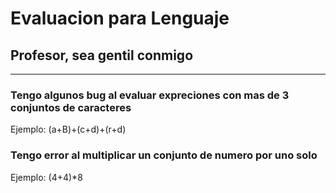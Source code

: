 # Evaluacion para Lenguaje

## Profesor, sea gentil conmigo

------

### Tengo algunos bug al evaluar expreciones con mas de 3 conjuntos de caracteres
  Ejemplo: (a+B)+(c+d)+(r+d)

### Tengo error al multiplicar un conjunto de numero por uno solo
  Ejemplo: (4+4)*8

